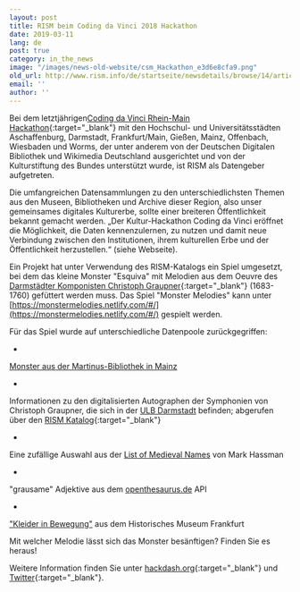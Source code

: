 ```yaml
---
layout: post
title: RISM beim Coding da Vinci 2018 Hackathon
date: 2019-03-11
lang: de
post: true
category: in_the_news
image: "/images/news-old-website/csm_Hackathon_e3d6e8cfa9.png"
old_url: http://www.rism.info/de/startseite/newsdetails/browse/14/article/64/rism-at-the-coding-da-vinci-2018-hackathon.html
email: ''
author: ''
---
```


Bei dem letztjährigen[Coding da Vinci Rhein-Main Hackathon](https://codingdavinci.de/events/rheinmain/){:target="_blank"} mit den Hochschul- und Universitätsstädten Aschaffenburg, Darmstadt, Frankfurt/Main, Gießen, Mainz, Offenbach, Wiesbaden und Worms, der unter anderem von der Deutschen Digitalen Bibliothek und Wikimedia Deutschland ausgerichtet und von der Kulturstiftung des Bundes unterstützt wurde, ist RISM als Datengeber aufgetreten.

Die umfangreichen Datensammlungen zu den unterschiedlichsten Themen aus den Museen, Bibliotheken und Archive dieser Region, also unser gemeinsames digitales Kulturerbe, sollte einer breiteren Öffentlichkeit bekannt gemacht werden. „Der Kultur-Hackathon Coding da Vinci eröffnet die Möglichkeit, die Daten kennenzulernen, zu nutzen und damit neue Verbindung zwischen den Institutionen, ihrem kulturellen Erbe und der Öffentlichkeit herzustellen.“ (siehe Webseite).

Ein Projekt hat unter Verwendung des RISM-Katalogs ein Spiel umgesetzt, bei dem das kleine Monster "Esquiva" mit Melodien aus dem Oeuvre des [Darmstädter Komponisten Christoph Graupner](https://opac.rism.info/search?View=rism&author=graupner+christoph&siglum=D-DS){:target="_blank"} (1683-1760) gefüttert werden muss. Das Spiel "Monster Melodies" kann unter [https://monstermelodies.netlify.com/#/](https://monstermelodies.netlify.com/#/) gespielt werden.

Für das Spiel wurde auf unterschiedliche Datenpoole zurückgegriffen:

-

[Monster aus der Martinus-Bibliothek in Mainz](https://codingdavinci.de/daten/#martinus_bibliothek)

-

Informationen zu den digitalisierten Autographen der Symphonien von Christoph Graupner, die sich in der [ULB Darmstadt](https://codingdavinci.de/daten/#ulb_darmstadt) befinden; abgerufen über den [RISM Katalog](https://opac.rism.info/index.php?id=4){:target="_blank"}

-

Eine zufällige Auswahl aus der [List of Medieval Names](https://www.mithrilandmages.com/utilities/MedievalBrowse.php) von Mark Hassman

-

"grausame" Adjektive aus dem [openthesaurus.de](https://www.openthesaurus.de/about/api) API

-

["Kleider in Bewegung"](https://codingdavinci.de/daten/#histmus_ffm) aus dem Historisches Museum Frankfurt


Mit welcher Melodie lässt sich das Monster besänftigen? Finden Sie es heraus!

Weitere Information finden Sie unter [hackdash.org](https://hackdash.org/projects/5bd4a33096a2952c33e302c9){:target="_blank"} und [Twitter](https://twitter.com/search?q=%23monstermelodies&src=typd&lang=de){:target="_blank"}.